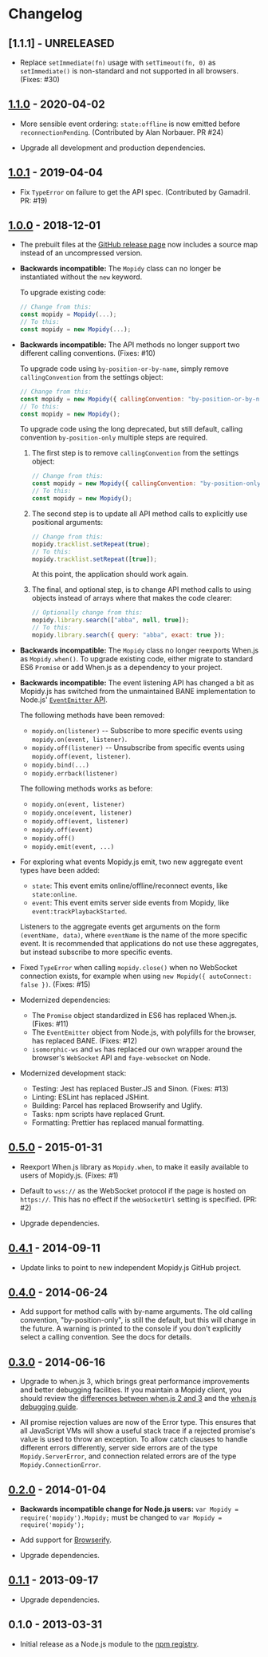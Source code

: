 # Changelog

## [1.1.1] - UNRELEASED

- Replace `setImmediate(fn)` usage with `setTimeout(fn, 0)` as
  `setImmediate()` is non-standard and not supported in all browsers.
  (Fixes: #30)

## [1.1.0] - 2020-04-02

- More sensible event ordering: `state:offline` is now emitted before
  `reconnectionPending`. (Contributed by Alan Norbauer. PR #24)

- Upgrade all development and production dependencies.

## [1.0.1] - 2019-04-04

- Fix `TypeError` on failure to get the API spec. (Contributed by Gamadril.
  PR: #19)

## [1.0.0] - 2018-12-01

- The prebuilt files at the
  [GitHub release page](https://github.com/mopidy/mopidy.js/releases)
  now includes a source map instead of an uncompressed version.

- **Backwards incompatible:** The `Mopidy` class can no longer be instantiated
  without the `new` keyword.

  To upgrade existing code:

  ```js
  // Change from this:
  const mopidy = Mopidy(...);
  // To this:
  const mopidy = new Mopidy(...);
  ```

- **Backwards incompatible:** The API methods no longer support two different
  calling conventions. (Fixes: #10)

  To upgrade code using `by-position-or-by-name`, simply remove
  `callingConvention` from the settings object:

  ```js
  // Change from this:
  const mopidy = new Mopidy({ callingConvention: "by-position-or-by-name" });
  // To this:
  const mopidy = new Mopidy();
  ```

  To upgrade code using the long deprecated, but still default, calling
  convention `by-position-only` multiple steps are required.

  1.  The first step is to remove `callingConvention` from the settings object:

      ```js
      // Change from this:
      const mopidy = new Mopidy({ callingConvention: "by-position-only" });
      // To this:
      const mopidy = new Mopidy();
      ```

  2.  The second step is to update all API method calls to explicitly use
      positional arguments:

      ```js
      // Change from this:
      mopidy.tracklist.setRepeat(true);
      // To this:
      mopidy.tracklist.setRepeat([true]);
      ```

      At this point, the application should work again.

  3.  The final, and optional step, is to change API method calls to using objects
      instead of arrays where that makes the code clearer:

      ```js
      // Optionally change from this:
      mopidy.library.search(["abba", null, true]);
      // To this:
      mopidy.library.search({ query: "abba", exact: true });
      ```

- **Backwards incompatible:** The `Mopidy` class no longer reexports When.js
  as `Mopidy.when()`. To upgrade existing code, either migrate to standard
  ES6 `Promise` or add When.js as a dependency to your project.

- **Backwards incompatible:** The event listening API has changed a bit as
  Mopidy.js has switched from the unmaintained BANE implementation to Node.js'
  [`EventEmitter` API](https://nodejs.org/api/events.html).

  The following methods have been removed:

  - `mopidy.on(listener)` --
    Subscribe to more specific events using `mopidy.on(event, listener)`.
  - `mopidy.off(listener)` --
    Unsubscribe from specific events using `mopidy.off(event, listener)`.
  - `mopidy.bind(...)`
  - `mopidy.errback(listener)`

  The following methods works as before:

  - `mopidy.on(event, listener)`
  - `mopidy.once(event, listener)`
  - `mopidy.off(event, listener)`
  - `mopidy.off(event)`
  - `mopidy.off()`
  - `mopidy.emit(event, ...)`

- For exploring what events Mopidy.js emit, two new aggregate event types
  have been added:

  - `state`: This event emits online/offline/reconnect events,
    like `state:online`.
  - `event`: This event emits server side events from Mopidy,
    like `event:trackPlaybackStarted`.

  Listeners to the aggregate events get arguments on the form
  `(eventName, data)`, where `eventName` is the name of the more specific
  event. It is recommended that applications do not use these aggregates, but
  instead subscribe to more specific events.

- Fixed `TypeError` when calling `mopidy.close()` when no WebSocket connection
  exists, for example when using `new Mopidy({ autoConnect: false })`.
  (Fixes: #15)

- Modernized dependencies:

  - The `Promise` object standardized in ES6 has replaced When.js. (Fixes: #11)
  - The `EventEmitter` object from Node.js, with polyfills for the browser,
    has replaced BANE. (Fixes: #12)
  - `isomorphic-ws` and `ws` has replaced our own wrapper around the browser's
    `WebSocket` API and `faye-websocket` on Node.

- Modernized development stack:

  - Testing: Jest has replaced Buster.JS and Sinon. (Fixes: #13)
  - Linting: ESLint has replaced JSHint.
  - Building: Parcel has replaced Browserify and Uglify.
  - Tasks: npm scripts have replaced Grunt.
  - Formatting: Prettier has replaced manual formatting.

## [0.5.0] - 2015-01-31

- Reexport When.js library as `Mopidy.when`, to make it easily available to
  users of Mopidy.js. (Fixes: #1)

- Default to `wss://` as the WebSocket protocol if the page is hosted on
  `https://`. This has no effect if the `webSocketUrl` setting is specified.
  (PR: #2)

- Upgrade dependencies.

## [0.4.1] - 2014-09-11

- Update links to point to new independent Mopidy.js GitHub project.

## [0.4.0] - 2014-06-24

- Add support for method calls with by-name arguments. The old calling
  convention, "by-position-only", is still the default, but this will change in
  the future. A warning is printed to the console if you don't explicitly
  select a calling convention. See the docs for details.

## [0.3.0] - 2014-06-16

- Upgrade to when.js 3, which brings great performance improvements and better
  debugging facilities. If you maintain a Mopidy client, you should review the
  [differences between when.js 2 and 3](https://github.com/cujojs/when/blob/master/docs/api.md#upgrading-to-30-from-2x)
  and the
  [when.js debugging guide](https://github.com/cujojs/when/blob/master/docs/api.md#debugging-promises).

- All promise rejection values are now of the Error type. This ensures that all
  JavaScript VMs will show a useful stack trace if a rejected promise's value
  is used to throw an exception. To allow catch clauses to handle different
  errors differently, server side errors are of the type `Mopidy.ServerError`,
  and connection related errors are of the type `Mopidy.ConnectionError`.

## [0.2.0] - 2014-01-04

- **Backwards incompatible change for Node.js users:**
  `var Mopidy = require('mopidy').Mopidy;` must be changed to
  `var Mopidy = require('mopidy');`

- Add support for [Browserify](http://browserify.org/).

- Upgrade dependencies.

## [0.1.1] - 2013-09-17

- Upgrade dependencies.

## 0.1.0 - 2013-03-31

- Initial release as a Node.js module to the
  [npm registry](https://npmjs.org/).

[1.1.0]: https://github.com/mopidy/mopidy.js/compare/v1.0.1..v1.1.0
[1.0.1]: https://github.com/mopidy/mopidy.js/compare/v1.0.0..v1.0.1
[1.0.0]: https://github.com/mopidy/mopidy.js/compare/v0.5.0..v1.0.0
[0.5.0]: https://github.com/mopidy/mopidy.js/compare/v0.4.1..v0.5.0
[0.4.1]: https://github.com/mopidy/mopidy.js/compare/v0.4.0..v0.4.1
[0.4.0]: https://github.com/mopidy/mopidy.js/compare/v0.3.0..v0.4.0
[0.4.0]: https://github.com/mopidy/mopidy.js/compare/v0.3.0..v0.4.0
[0.3.0]: https://github.com/mopidy/mopidy.js/compare/v0.2.0..v0.3.0
[0.2.0]: https://github.com/mopidy/mopidy.js/compare/v0.1.1..v0.2.0
[0.1.1]: https://github.com/mopidy/mopidy.js/compare/v0.1.0..v0.1.1
